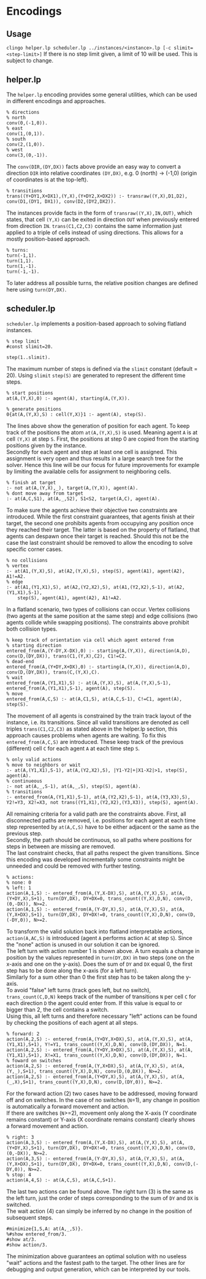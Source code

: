 # Encodings

## Usage
`clingo helper.lp scheduler.lp ../instances/<instance>.lp [-c slimit=<step-limit>]`
If there is no step limit given, a limit of 10 will be used. This is subject to change.

## helper.lp
The `helper.lp` encoding provides some general utilities, which can be used in different encodings and approaches.
```
% directions
% north
conv(0,(-1,0)).
% east
conv(1,(0,1)).
% south
conv(2,(1,0)).
% west
conv(3,(0,-1)).
```
The `conv(DIR,(DY,DX))` facts above provide an easy way to convert a direction `DIR` into relative coordinates `(DY,DX)`, e.g. 0 (north) -> (-1,0) (origin of coordinates is at the top-left).

```
% transitions
trans((Y+DY1,X+DX1),(Y,X),(Y+DY2,X+DX2)) :- transraw((Y,X),D1,D2), conv(D1,(DY1, DX1)), conv(D2,(DY2,DX2)).
```
The instances provide facts in the form of `transraw((Y,X),IN,OUT)`, which states, that cell `(Y,X)` can be exited in direction `OUT` when previously entered from direction `IN`. `trans(C1,C2,C3)` contains the same information just applied to a triple of cells instead of using directions. This allows for a mostly position-based approach.

```
% turns:
turn(-1,1).
turn(1,1).
turn(1,-1).
turn(-1,-1).
```
To later address all possible turns, the relative position changes are defined here using `turn(DY,DX)`. 

## scheduler.lp
`scheduler.lp` implements a position-based approach to solving flatland instances.
```
% step limit
#const slimit=20.

step(1..slimit).
```
The maximum number of steps is defined via the `slimit` constant (default = 20). Using `slimit` `step(S)` are generated to represent the different time steps.

```
% start positions
at(A,(Y,X),0) :- agent(A), starting(A,(Y,X)).

% generate positions
0{at(A,(Y,X),S) : cell(Y,X)}1 :- agent(A), step(S).
```
The lines above show the generation of position for each agent. To keep track of the positions the atom `at(A,(Y,X),S)` is used. Meaning agent `A` is at cell `(Y,X)` at step `S`. First, the positions at step 0 are copied from the starting positions given by the instance.    
Secondly for each agent and step at least one cell is assigned. This assignment is very open and thus results in a large search tree for the solver. Hence this line will be our focus for future improvements for example by limiting the available cells for assignment to neighboring cells.

```
% finish at target
:- not at(A,(Y,X),_), target(A,(Y,X)), agent(A).
% dont move away from target
:- at(A,C,S1), at(A,_,S2), S1<S2, target(A,C), agent(A).
```
To make sure the agents achieve their objective two constraints are introduced. While the first constraint guarantees, that agents finish at their target, the second one prohibits agents from occupying any position once they reached their target. The latter is based on the property of flatland, that agents can despawn once their target is reached. Should this not be the case the last constraint should be removed to allow the encoding to solve specific corner cases.

```
% no collisions
% vertex
:- at(A1,(Y,X),S), at(A2,(Y,X),S), step(S), agent(A1), agent(A2), A1!=A2.
% edge
:- at(A1,(Y1,X1),S), at(A2,(Y2,X2),S), at(A1,(Y2,X2),S-1), at(A2,(Y1,X1),S-1),
	step(S), agent(A1), agent(A2), A1!=A2.
```
In a flatland scenario, two types of collisions can occur. Vertex collisions (two agents at the same position at the same step) and edge collisions (two agents collide while swapping positions). The constraints above prohibit both collision types.

```
% keep track of orientation via cell which agent entered from
% starting direction
entered_from(A,(Y-DY,X-DX),0) :- starting(A,(Y,X)), direction(A,D), conv(D,(DY,DX)), trans(C1,(Y,X),C2), C1!=C2.
% dead-end
entered_from(A,(Y+DY,X+DX),0) :- starting(A,(Y,X)), direction(A,D), conv(D,(DY,DX)), trans(C,(Y,X),C).
% wait
entered_from(A,(Y1,X1),S) :- at(A,(Y,X),S), at(A,(Y,X),S-1), entered_from(A,(Y1,X1),S-1), agent(A), step(S).
% move
entered_from(A,C,S) :- at(A,C1,S), at(A,C,S-1), C!=C1, agent(A), step(S).
```
The movement of all agents is constrained by the train track layout of the instance, i.e. its transitions. Since all valid transitions are denoted as cell triples `trans(C1,C2,C3)` as stated above in the helper.lp section, this approach causes problems when agents are waiting. To fix this `entered_from(A,C,S)` are introduced. These keep track of the previous (different) cell `C` for each agent `A` at each time step `S`.

```
% only valid actions
% move to neighbors or wait
:- at(A,(Y1,X1),S-1), at(A,(Y2,X2),S), |Y1-Y2|+|X1-X2|>1, step(S), agent(A). 
% continueous
:- not at(A,_,S-1), at(A,_,S), step(S), agent(A).
% transitions
:- entered_from(A,(Y1,X1),S-1), at(A,(Y2,X2),S-1), at(A,(Y3,X3),S), Y2!=Y3, X2!=X3, not trans((Y1,X1),(Y2,X2),(Y3,X3)), step(S), agent(A).
```
All remaining criteria for a valid path are the constraints above. First, all disconnected paths are removed, i.e. positions for each agent at each time step represented by `at(A,C,S)` have to be either adjacent or the same as the previous step.   
Secondly, the path should be continuous, so all paths where positions for steps in between are missing are removed.    
The last constraint checks, that all paths respect the given transitions. Since this encoding was developed incrementally some constraints might be unneeded and could be removed with further testing.

```
% actions:
% none: 0
% left: 1
action(A,1,S) :- entered_from(A,(Y,X-DX),S), at(A,(Y,X),S), at(A,(Y+DY,X),S+1), turn(DY,DX), DY+DX=0, trans_count((Y,X),D,N), conv(D,(0,-DX)), N>=2.
action(A,1,S) :- entered_from(A,(Y-DY,X),S), at(A,(Y,X),S), at(A,(Y,X+DX),S+1), turn(DY,DX), DY+DX!=0, trans_count((Y,X),D,N), conv(D,(-DY,0)), N>=2.
```
To transform the valid solution back into flatland interpretable actions, `action(A,AC,S)` is introduced (agent `A` performs action `AC` at step `S`). Since the "none" action is unused in our solution it can be ignored.    
The left turn with action number 1 is shown above. A turn equals a change in position by the values represented in `turn(DY,DX)` in two steps (one on the x-axis and one on the y-axis). Does the sum of `DY` and `DX` equal 0, the first step has to be done along the x-axis (for a left turn).   
Similarly for a sum other than 0 the first step has to be taken along the y-axis.    
To avoid "false" left turns (track goes left, but no switch), `trans_count(C,D,N)` keeps track of the number of transitions `N` per cell `C` for each direction `D` the agent could enter from. If this value is equal to or bigger than 2, the cell contains a switch.    
Using this, all left turns and therefore necessary "left" actions can be found by checking the positions of each agent at all steps.

```
% forward: 2
action(A,2,S) :- entered_from(A,(Y+DY,X+DX),S), at(A,(Y,X),S), at(A,(Y1,X1),S+1), Y!=Y1, trans_count((Y,X),D,N), conv(D,(DY,DX)), N=1.
action(A,2,S) :- entered_from(A,(Y+DY,X+DX),S), at(A,(Y,X),S), at(A,(Y1,X1),S+1), X!=X1, trans_count((Y,X),D,N), conv(D,(DY,DX)), N=1.
% foward on switches
action(A,2,S) :- entered_from(A,(Y,X+DX),S), at(A,(Y,X),S), at(A,(Y,_),S+1), trans_count((Y,X),D,N), conv(D,(0,DX)), N>=2.
action(A,2,S) :- entered_from(A,(Y+DY,X),S), at(A,(Y,X),S), at(A,(_,X),S+1), trans_count((Y,X),D,N), conv(D,(DY,0)), N>=2.
```
For the forward action (2) two cases have to be addressed, moving forward off and on switches. In the case of no switches (`N`=1), any change in position is automatically a forward movement and action.     
If there are switches (`N`>=2), movement only along the X-axis (Y coordinate remains constant) or Y-axis (X coordinate remains constant) clearly shows a forward movement and action.

```
% right: 3
action(A,3,S) :- entered_from(A,(Y,X-DX),S), at(A,(Y,X),S), at(A,(Y+DY,X),S+1), turn(DY,DX), DY+DX!=0, trans_count((Y,X),D,N), conv(D,(0,-DX)), N>=2.
action(A,3,S) :- entered_from(A,(Y-DY,X),S), at(A,(Y,X),S), at(A,(Y,X+DX),S+1), turn(DY,DX), DY+DX=0, trans_count((Y,X),D,N), conv(D,(-DY,0)), N>=2.
% stop: 4
action(A,4,S) :- at(A,C,S), at(A,C,S+1). 
```
The last two actions can be found above. The right turn (3) is the same as the left turn, just the order of steps corresponding to the sum of `DY` and `DX` is switched.     
The wait action (4) can simply be inferred by no change in the position of subsequent steps.

```
#minimize{1,S,A: at(A,_,S)}.
%#show entered_from/3.
#show at/3.
#show action/3.
```
The minimization above guarantees an optimal solution with no useless "wait" actions and the fastest path to the target. The other lines are for debugging and output generation, which can be interpreted by our tools.
